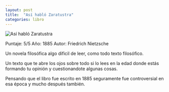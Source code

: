 ```yaml
---
layout: post
title:  "Así habló Zaratustra"
categories: libro
---
```




![Así habló Zaratustra](https://images-na.ssl-images-amazon.com/images/I/51sLaCwnLhL._SX351_BO1,204,203,200_.jpg)

Puntaje: 5/5
Año: 1885
Autor: Friedrich Nietzsche

Un novela filosófica algo dificil de leer, como todo texto filosófico.

Un texto que te abre los ojos sobre todo si lo lees en la edad donde estás formando tu opinión y cuestionandote algunas cosas. 

Pensando que el libro fue escrito en 1885 seguramente fue controversial en esa época y mucho después también.